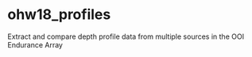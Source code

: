 # ohw18_profiles
Extract and compare depth profile data from multiple sources in the OOI Endurance Array
